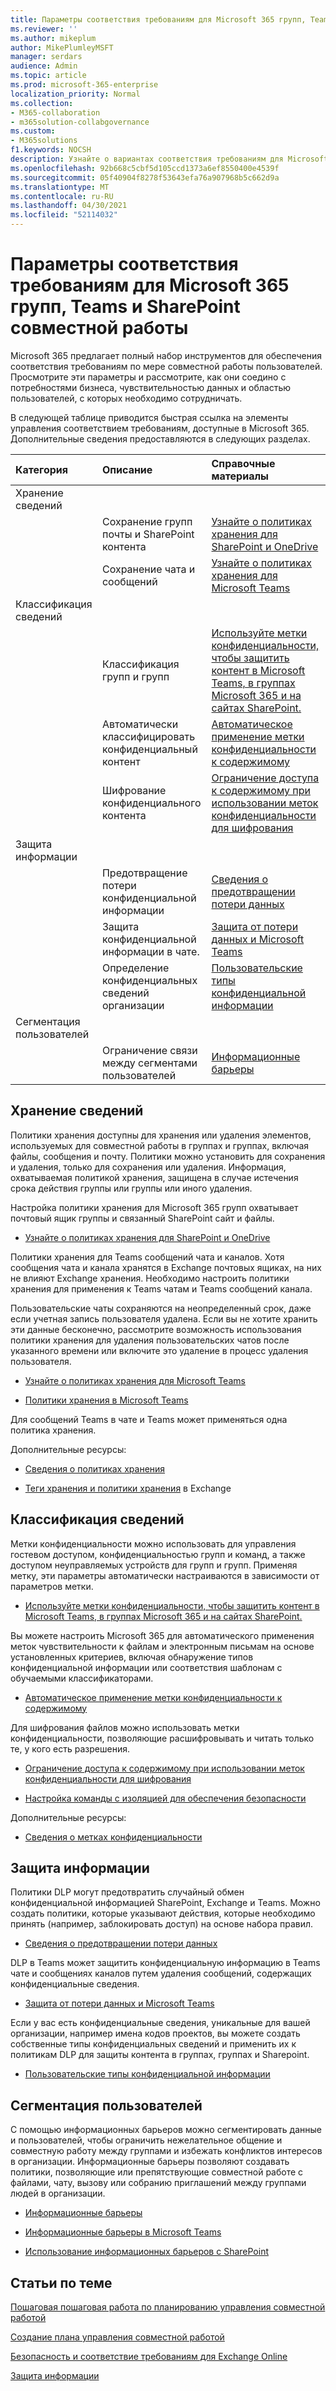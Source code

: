 ```yaml
---
title: Параметры соответствия требованиям для Microsoft 365 групп, Teams и SharePoint совместной работы
ms.reviewer: ''
ms.author: mikeplum
author: MikePlumleyMSFT
manager: serdars
audience: Admin
ms.topic: article
ms.prod: microsoft-365-enterprise
localization_priority: Normal
ms.collection:
- M365-collaboration
- m365solution-collabgovernance
ms.custom:
- M365solutions
f1.keywords: NOCSH
description: Узнайте о вариантах соответствия требованиям для Microsoft 365 групп, Teams и SharePoint совместной работы.
ms.openlocfilehash: 92b668c5cbf5d105ccd1373a6ef8550400e4539f
ms.sourcegitcommit: 05f40904f8278f53643efa76a907968b5c662d9a
ms.translationtype: MT
ms.contentlocale: ru-RU
ms.lasthandoff: 04/30/2021
ms.locfileid: "52114032"
---
```

# <a name="compliance-options-for-microsoft-365-groups-teams-and-sharepoint-collaboration"></a>Параметры соответствия требованиям для Microsoft 365 групп, Teams и SharePoint совместной работы

Microsoft 365 предлагает полный набор инструментов для обеспечения соответствия требованиям по мере совместной работы пользователей. Просмотрите эти параметры и рассмотрите, как они соедино с потребностями бизнеса, чувствительностью данных и областью пользователей, с которых необходимо сотрудничать.

В следующей таблице приводится быстрая ссылка на элементы управления соответствием требованиям, доступные в Microsoft 365. Дополнительные сведения предоставляются в следующих разделах.

|Категория|Описание|Справочные материалы|
|:-------|:----------|:--------|
|Хранение сведений|||
||Сохранение групп почты и SharePoint контента|[Узнайте о политиках хранения для SharePoint и OneDrive](../compliance/retention-policies-sharepoint.md)|
||Сохранение чата и сообщений|[Узнайте о политиках хранения для Microsoft Teams](../compliance/retention-policies-teams.md)|
|Классификация сведений|||
||Классификация групп и групп|[Используйте метки конфиденциальности, чтобы защитить контент в Microsoft Teams, в группах Microsoft 365 и на сайтах SharePoint.](../compliance/sensitivity-labels-teams-groups-sites.md)|
||Автоматически классифицировать конфиденциальный контент|[Автоматическое применение метки конфиденциальности к содержимому](../compliance/apply-sensitivity-label-automatically.md)|
||Шифрование конфиденциального контента|[Ограничение доступа к содержимому при использовании меток конфиденциальности для шифрования](../compliance/encryption-sensitivity-labels.md)|
|Защита информации|||
||Предотвращение потери конфиденциальной информации|[Сведения о предотвращении потери данных](../compliance/dlp-learn-about-dlp.md)|
||Защита конфиденциальной информации в чате.|[Защита от потери данных и Microsoft Teams](../compliance/dlp-microsoft-teams.md)|
||Определение конфиденциальных сведений организации|[Пользовательские типы конфиденциальной информации](../compliance/sensitive-information-type-learn-about.md)|
|Сегментация пользователей|||
||Ограничение связи между сегментами пользователей|[Информационные барьеры](../compliance/information-barriers.md)|

## <a name="information-retention"></a>Хранение сведений

Политики хранения доступны для хранения или удаления элементов, используемых для совместной работы в группах и группах, включая файлы, сообщения и почту. Политики можно установить для сохранения и удаления, только для сохранения или удаления. Информация, охватываемая политикой хранения, защищена в случае истечения срока действия группы или группы или иного удаления.

Настройка политики хранения для Microsoft 365 групп охватывает почтовый ящик группы и связанный SharePoint сайт и файлы.

- [Узнайте о политиках хранения для SharePoint и OneDrive](../compliance/retention-policies-sharepoint.md)

Политики хранения для Teams сообщений чата и каналов. Хотя сообщения чата и канала хранятся в Exchange почтовых ящиках, на них не влияют Exchange хранения. Необходимо настроить политики хранения для применения к Teams чатам и Teams сообщений канала. 

Пользовательские чаты сохраняются на неопределенный срок, даже если учетная запись пользователя удалена. Если вы не хотите хранить эти данные бесконечно, рассмотрите возможность использования политики хранения для удаления пользовательских чатов после указанного времени или включите это удаление в процесс удаления пользователя.

- [Узнайте о политиках хранения для Microsoft Teams](../compliance/retention-policies-teams.md)

- [Политики хранения в Microsoft Teams](/microsoftteams/retention-policies)

Для сообщений Teams в чате и Teams может применяться одна политика хранения. 

Дополнительные ресурсы:

- [Сведения о политиках хранения](../compliance/retention.md)

- [Теги хранения и политики хранения](/exchange/security-and-compliance/messaging-records-management/retention-tags-and-policies) в Exchange

## <a name="information-classification"></a>Классификация сведений

Метки конфиденциальности можно использовать для управления гостевом доступом, конфиденциальностью групп и команд, а также доступом неуправляемых устройств для групп и групп. Применяя метку, эти параметры автоматически настраиваются в зависимости от параметров метки.

- [Используйте метки конфиденциальности, чтобы защитить контент в Microsoft Teams, в группах Microsoft 365 и на сайтах SharePoint.](../compliance/sensitivity-labels-teams-groups-sites.md)

Вы можете настроить Microsoft 365 для автоматического применения меток чувствительности к файлам и электронным письмам на основе установленных критериев, включая обнаружение типов конфиденциальной информации или соответствия шаблонам с обучаемыми классификаторами.

- [Автоматическое применение метки конфиденциальности к содержимому](../compliance/apply-sensitivity-label-automatically.md)

Для шифрования файлов можно использовать метки конфиденциальности, позволяющие расшифровывать и читать только те, у кого есть разрешения.

- [Ограничение доступа к содержимому при использовании меток конфиденциальности для шифрования](../compliance/encryption-sensitivity-labels.md)

- [Настройка команды с изоляцией для обеспечения безопасности](./secure-teams-security-isolation.md)

Дополнительные ресурсы:

- [Сведения о метках конфиденциальности](../compliance/sensitivity-labels.md)


## <a name="information-protection"></a>Защита информации

Политики DLP могут предотвратить случайный обмен конфиденциальной информацией SharePoint, Exchange и Teams. Можно создать политики, которые указывают действия, которые необходимо принять (например, заблокировать доступ) на основе набора правил.

- [Сведения о предотвращении потери данных](../compliance/dlp-learn-about-dlp.md)

DLP в Teams может защитить конфиденциальную информацию в Teams чате и сообщениях каналов путем удаления сообщений, содержащих конфиденциальные сведения.

- [Защита от потери данных и Microsoft Teams](../compliance/dlp-microsoft-teams.md)

Если у вас есть конфиденциальные сведения, уникальные для вашей организации, например имена кодов проектов, вы можете создать собственные типы конфиденциальных сведений и применить их к политикам DLP для защиты контента в группах, группах и Sharepoint.

- [Пользовательские типы конфиденциальной информации](../compliance/sensitive-information-type-learn-about.md)

## <a name="user-segmentation"></a>Сегментация пользователей

С помощью информационных барьеров можно сегментировать данные и пользователей, чтобы ограничить нежелательное общение и совместную работу между группами и избежать конфликтов интересов в организации. Информационные барьеры позволяют создавать политики, позволяющие или препятствующие совместной работе с файлами, чату, вызову или собранию приглашений между группами людей в организации.

- [Информационные барьеры](../compliance/information-barriers.md)

- [Информационные барьеры в Microsoft Teams](/microsoftteams/information-barriers-in-teams)

- [Использование информационных барьеров с SharePoint](/sharepoint/information-barriers)

## <a name="related-topics"></a>Статьи по теме

[Пошаговая пошаговая работа по планированию управления совместной работой](collaboration-governance-overview.md#collaboration-governance-planning-step-by-step)

[Создание плана управления совместной работой](collaboration-governance-first.md)

[Безопасность и соответствие требованиям для Exchange Online](/exchange/security-and-compliance/security-and-compliance)

[Защита информации](../compliance/information-protection.md)
